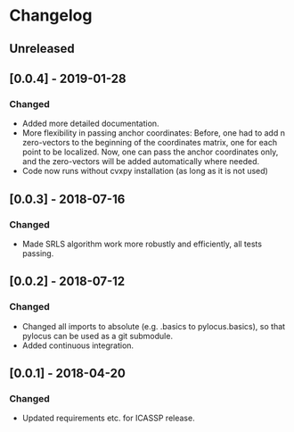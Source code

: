 # Changelog

## Unreleased 

## [0.0.4] - 2019-01-28
### Changed

- Added more detailed documentation. 
- More flexibility in passing anchor coordinates: Before, one had to add n zero-vectors to the 
beginning of the coordinates matrix, one for each point to be localized. Now, one can pass
the anchor coordinates only, and the zero-vectors will be added automatically where needed.
- Code now runs without cvxpy installation (as long as it is not used)

## [0.0.3] - 2018-07-16
### Changed

- Made SRLS algorithm work more robustly and efficiently, all tests passing. 

## [0.0.2] - 2018-07-12
### Changed

- Changed all imports to absolute (e.g. .basics to pylocus.basics), so that pylocus can be used as a git submodule. 
- Added continuous integration. 

## [0.0.1] - 2018-04-20 
### Changed

- Updated requirements etc. for ICASSP release. 
